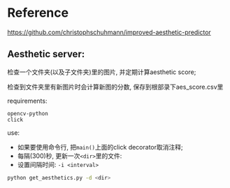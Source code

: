 # Reference
https://github.com/christophschuhmann/improved-aesthetic-predictor

## Aesthetic server:
检查一个文件夹(以及子文件夹)里的图片, 并定期计算aesthetic score;

检查到文件夹里有新图片时会计算新图的分数, 保存到根部录下aes_score.csv里

requirements:
```
opencv-python
click
```

use: 
- 如果要使用命令行, 把`main()`上面的click decorator取消注释;
- 每隔(300)秒, 更新一次`<dir>`里的文件:
- 设置间隔时间: `-i <interval>`
```bash
python get_aesthetics.py -d <dir> 
```